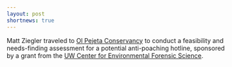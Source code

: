 ```yaml
---
layout: post
shortnews: true
---
```


Matt Ziegler traveled to [Ol Pejeta Conservancy](https://www.olpejetaconservancy.org/) to conduct a feasibility and needs-finding assessment for a potential anti-poaching hotline, sponsored by a grant from the [UW Center for Environmental Forensic Science](https://conservationbiology.uw.edu/).
